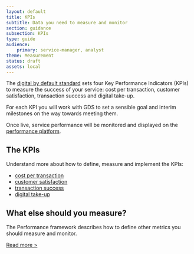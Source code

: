 ```yaml
---
layout: default
title: KPIs
subtitle: Data you need to measure and monitor
section: guidance
subsection: KPIs
type: guide
audience: 
    primary: service-manager, analyst
theme: Measurement
status: draft
assets: local
---
```


The [digital by default standard](digital-by-default.html) sets four Key Performance Indicators (KPIs) to measure the success of your service: cost per transaction, customer satisfaction, transaction success and digital take-up.

For each KPI you will work with GDS to set a sensible goal and interim milestones on the way towards meeting them. 

Once live, service performance will be monitored and displayed on the [performance platform](https://www.gov.uk/performance).

## The KPIs
Understand more about how to define, measure and implement the KPIs:

* [cost per transaction](costpertransaction.html)
* [customer satisfaction](customersatisfaction.html)
* [transaction success](transactionsuccess.html)
* [digital take-up](digital-takeup.html)

## What else should you measure?
The Performance framework describes how to define other metrics you should measure and monitor.

[Read more >](performanceframework.html)